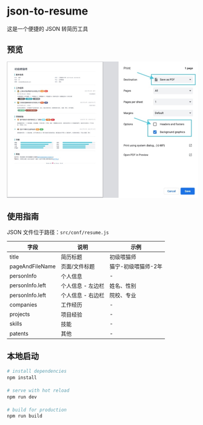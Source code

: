 # json-to-resume

这是一个便捷的 JSON 转简历工具

## 预览

![](./images/json-to-resume-print-v1-w800.jpg)

## 使用指南

JSON 文件位于路径：`src/conf/resume.js`

| 字段 | 说明 | 示例 |
| --- | --- | --- |
| title | 简历标题 | 初级喂猫师 |
| pageAndFileName | 页面/文件标题 | 猫宁-初级喂猫师-2年 |
| personInfo | 个人信息 | - |
| personInfo.left | 个人信息 - 左边栏 | 姓名、性别 |
| personInfo.left | 个人信息 - 右边栏  |  院校、专业 |
| companies | 工作经历 | - |
| projects | 项目经验 | - |
| skills | 技能 | - |
| patents | 其他 | - |

## 本地启动

``` bash
# install dependencies
npm install

# serve with hot reload
npm run dev

# build for production
npm run build
```
